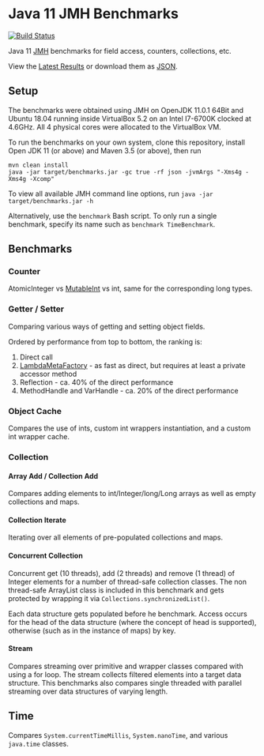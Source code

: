 # Java 11 JMH Benchmarks

[![Build Status](https://travis-ci.org/chrisgleissner/jutil.svg?branch=master)](https://travis-ci.org/chrisgleissner/benchmarks)

Java 11 [JMH](https://openjdk.java.net/projects/code-tools/jmh/) benchmarks for field access, counters, collections, etc. 

View the [Latest Results](https://jmh.morethan.io/?source=https://raw.githubusercontent.com/chrisgleissner/benchmarks/master/jmh-result.json)
or download them as [JSON](https://raw.githubusercontent.com/chrisgleissner/benchmarks/master/jmh-result.json).


## Setup

The benchmarks were obtained using JMH on OpenJDK 11.0.1 64Bit 
and Ubuntu 18.04 running inside VirtualBox 5.2 on an Intel I7-6700K clocked at 4.6GHz. All 4 physical cores were allocated to the VirtualBox VM.

To run the benchmarks on your own system, clone this repository, install Open JDK 11 (or above) and Maven 3.5 (or above), then run

```
mvn clean install
java -jar target/benchmarks.jar -gc true -rf json -jvmArgs "-Xms4g -Xms4g -Xcomp"
```

To view all available JMH command line options, run `java -jar target/benchmarks.jar -h`

Alternatively, use the `benchmark` Bash script. To only run a single benchmark, specify its name such as `benchmark TimeBenchmark`. 


## Benchmarks

### Counter

AtomicInteger vs [MutableInt](https://commons.apache.org/proper/commons-lang/javadocs/api-release/index.html) vs int,
same for the corresponding long types.

### Getter / Setter

Comparing various ways of getting and setting object fields.

Ordered by performance from top to bottom, the ranking is:
1. Direct call
1. [LambdaMetaFactory](https://docs.oracle.com/javase/8/docs/api/java/lang/invoke/LambdaMetafactory.html) - as fast as direct, but requires at least a private accessor method 
1. Reflection - ca. 40% of the direct performance
1. MethodHandle and VarHandle - ca. 20% of the direct performance


### Object Cache

Compares the use of ints, custom int wrappers instantiation, and a custom int wrapper cache.

### Collection

#### Array Add / Collection Add

Compares adding elements to int/Integer/long/Long arrays as well as empty collections and maps.

#### Collection Iterate

Iterating over all elements of pre-populated collections and maps. 

#### Concurrent Collection

Concurrent get (10 threads), add (2 threads) and remove (1 thread) of Integer elements for a number of thread-safe collection classes. The non thread-safe ArrayList class is included in this benchmark and gets protected by wrapping it via `Collections.synchronizedList()`.

Each data structure gets populated before he benchmark. Access occurs for the head of the data structure (where the concept of head is supported), otherwise (such as in the instance of maps) by key.

#### Stream

Compares streaming over primitive and wrapper classes compared with using a for loop. The stream collects filtered elements into a target data structure. This benchmarks also compares single threaded with parallel streaming over data structures of varying length. 

## Time

Compares `System.currentTimeMillis`, `System.nanoTime`, and various `java.time` classes.
